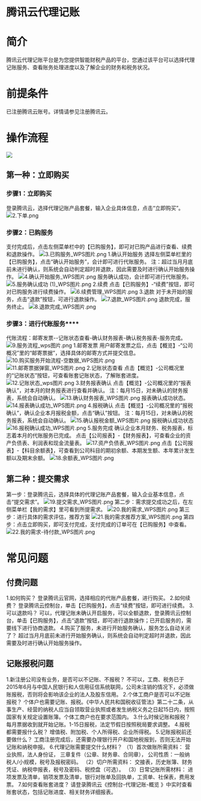 
# 腾讯云代理记账

# ****简介****

腾讯云代理记账平台是为您提供智能财税产品的平台，您通过该平台可以选择代理记账服务、查看账务处理进度以及了解企业的财务和税务状况。

# ****前提条件****

已注册腾讯云账号。详情请参见注册腾讯云。

# 操作流程

![](https://main.qcloudimg.com/raw/165cf5994849ce8cbab3715452f49246.png)

## ****第一种：立即购买****

### ****步骤1：立即购买****

登录腾讯云，选择代理记账产品套餐，输入企业具体信息，点击“立即购买”。
![2.下单.png](https://cdn.nlark.com/yuque/0/2020/png/1566571/1594288624842-236742fc-a964-4500-b252-80631e91ac97.png#align=left&display=inline&height=1400&margin=%5Bobject%20Object%5D&name=2.%E4%B8%8B%E5%8D%95.png&originHeight=1400&originWidth=2418&size=13564201&status=done&style=none&width=2418)

### ****步骤2：已购服务****

支付完成后，点击左侧菜单栏中的【已购服务】，即可对已购产品进行查看、续费和退款操作。
![3.已购服务_WPS图片.png](https://cdn.nlark.com/yuque/0/2020/png/1566571/1594288641917-625ca5bc-e907-47ee-a2bc-f9e9dd164a8b.png#align=left&display=inline&height=1243&margin=%5Bobject%20Object%5D&name=3.%E5%B7%B2%E8%B4%AD%E6%9C%8D%E5%8A%A1_WPS%E5%9B%BE%E7%89%87.png&originHeight=1243&originWidth=2049&size=10205442&status=done&style=none&width=2049)
1.确认开始服务
选择左侧菜单栏里的【已购服务】，点击“确认开始服务”，会计即可进行代账服务。
注：超过当月月底前未进行确认，则系统会自动判定超时并退款，因此需要及时进行确认开始服务操作。
![4.确认开始服务_WPS图片.png](https://cdn.nlark.com/yuque/0/2020/png/1566571/1594288897173-3eaa1383-319c-4515-a1cb-e4b7aef076d2.png#align=left&display=inline&height=1371&margin=%5Bobject%20Object%5D&name=4.%E7%A1%AE%E8%AE%A4%E5%BC%80%E5%A7%8B%E6%9C%8D%E5%8A%A1_WPS%E5%9B%BE%E7%89%87.png&originHeight=1371&originWidth=2038&size=11195946&status=done&style=none&width=2038)
服务确认成功，会计即可进行代账服务。
![5.服务确认成功 (1)_WPS图片.png](https://cdn.nlark.com/yuque/0/2020/png/1566571/1594288902289-3181b023-aa0a-4e53-9e7e-7498591ec506.png#align=left&display=inline&height=188&margin=%5Bobject%20Object%5D&name=5.%E6%9C%8D%E5%8A%A1%E7%A1%AE%E8%AE%A4%E6%88%90%E5%8A%9F%20%281%29_WPS%E5%9B%BE%E7%89%87.png&originHeight=188&originWidth=404&size=304585&status=done&style=none&width=404)
2.续费
点击【已购服务】-“续费”按钮，即可对已购服务进行续费操作。
![6.续费管理_WPS图片.png](https://cdn.nlark.com/yuque/0/2020/png/1566571/1594288953754-04d3cc05-007c-46f5-89a9-ca53dba696e9.png#align=left&display=inline&height=1506&margin=%5Bobject%20Object%5D&name=6.%E7%BB%AD%E8%B4%B9%E7%AE%A1%E7%90%86_WPS%E5%9B%BE%E7%89%87.png&originHeight=1506&originWidth=2073&size=12509551&status=done&style=none&width=2073)
3.退款
对于未开始的服务，点击“退款”按钮，可进行退款操作。
![7.退款_WPS图片.png](https://cdn.nlark.com/yuque/0/2020/png/1566571/1594289025242-a9f0a2e5-e36f-4c97-8c66-6b31e689c6d9.png#align=left&display=inline&height=1768&margin=%5Bobject%20Object%5D&name=7.%E9%80%80%E6%AC%BE_WPS%E5%9B%BE%E7%89%87.png&originHeight=1768&originWidth=2031&size=14388326&status=done&style=none&width=2031)
退款完成，服务终止。
![8.退款完成_WPS图片.png](https://cdn.nlark.com/yuque/0/2020/png/1566571/1594289032636-7fc00dcc-ebbb-4c73-b39f-e00f1c31cd1e.png#align=left&display=inline&height=627&margin=%5Bobject%20Object%5D&name=8.%E9%80%80%E6%AC%BE%E5%AE%8C%E6%88%90_WPS%E5%9B%BE%E7%89%87.png&originHeight=627&originWidth=1012&size=2542916&status=done&style=none&width=1012)

### ****步骤****3：进行代账服务****

代账流程：邮寄发票--记账状态查看-确认财务报表-确认税务报表-服务完成。
![9.服务流程_wps图片.png](https://cdn.nlark.com/yuque/0/2020/png/1566571/1594289151963-20a97130-51e5-4e4e-8407-87ea3d704caa.png#align=left&display=inline&height=913&margin=%5Bobject%20Object%5D&name=9.%E6%9C%8D%E5%8A%A1%E6%B5%81%E7%A8%8B_wps%E5%9B%BE%E7%89%87.png&originHeight=913&originWidth=770&size=83350&status=done&style=none&width=770)
1.邮寄发票
用户邮寄发票之后，点击【概览】-“公司概况”里的“邮寄票据”，选择具体的邮寄方式并提交信息。
![10.购买服务开始流程-空数据_WPS图片.png](https://cdn.nlark.com/yuque/0/2020/png/1566571/1594289286241-ec79048f-70f4-4e49-8579-570b6c4c009a.png#align=left&display=inline&height=605&margin=%5Bobject%20Object%5D&name=10.%E8%B4%AD%E4%B9%B0%E6%9C%8D%E5%8A%A1%E5%BC%80%E5%A7%8B%E6%B5%81%E7%A8%8B-%E7%A9%BA%E6%95%B0%E6%8D%AE_WPS%E5%9B%BE%E7%89%87.png&originHeight=605&originWidth=1015&size=2460963&status=done&style=none&width=1015)
![11.邮寄票据弹窗_WPS图片.png](https://cdn.nlark.com/yuque/0/2020/png/1566571/1594289299338-e16c785d-ba48-4868-a804-53c1f69ae7a4.png#align=left&display=inline&height=1019&margin=%5Bobject%20Object%5D&name=11.%E9%82%AE%E5%AF%84%E7%A5%A8%E6%8D%AE%E5%BC%B9%E7%AA%97_WPS%E5%9B%BE%E7%89%87.png&originHeight=1019&originWidth=452&size=1846456&status=done&style=none&width=452)
2.记账状态查看
点击【概览】-公司概况里的“记账状态”按钮，可查看账套记账状态，了解账套进度。
![12.记账状态_wps图片.png](https://cdn.nlark.com/yuque/0/2020/png/1566571/1594289333824-7bf32e0e-bc74-4d99-a97a-aeb53687c2c2.png#align=left&display=inline&height=709&margin=%5Bobject%20Object%5D&name=12.%E8%AE%B0%E8%B4%A6%E7%8A%B6%E6%80%81_wps%E5%9B%BE%E7%89%87.png&originHeight=709&originWidth=798&size=64876&status=done&style=none&width=798)
3.财务报表确认
点击【概览】-公司概况里的“报表确认”，对本月的财务报表进行查看并确认。
注：每月15日，对未确认的财务报表，系统会自动确认。
![13.确认财务报表_WPS图片.png](https://cdn.nlark.com/yuque/0/2020/png/1566571/1594289367659-2784945f-5fb5-4382-b7bb-2bd62a3b0541.png#align=left&display=inline&height=596&margin=%5Bobject%20Object%5D&name=13.%E7%A1%AE%E8%AE%A4%E8%B4%A2%E5%8A%A1%E6%8A%A5%E8%A1%A8_WPS%E5%9B%BE%E7%89%87.png&originHeight=596&originWidth=768&size=1834559&status=done&style=none&width=768)
报表确认成功状态。
![14.报表确认成功_WPS图片.png](https://cdn.nlark.com/yuque/0/2020/png/1566571/1594289399000-605c53d6-7f61-4e46-909b-b586cc3745fc.png#align=left&display=inline&height=206&margin=%5Bobject%20Object%5D&name=14.%E6%8A%A5%E8%A1%A8%E7%A1%AE%E8%AE%A4%E6%88%90%E5%8A%9F_WPS%E5%9B%BE%E7%89%87.png&originHeight=206&originWidth=413&size=341165&status=done&style=none&width=413)
4.报税确认
点击【概览】-公司概况里的“报税确认”，确认企业本月报税金额，点击“确认”按钮。
注：每月15日，对未确认的税务报表，系统会自动确认。
![15.确认报税金额_WPS图片.png](https://cdn.nlark.com/yuque/0/2020/png/1566571/1594289426056-03615803-c3bb-4682-8a70-9341de8dc5b2.png#align=left&display=inline&height=236&margin=%5Bobject%20Object%5D&name=15.%E7%A1%AE%E8%AE%A4%E6%8A%A5%E7%A8%8E%E9%87%91%E9%A2%9D_WPS%E5%9B%BE%E7%89%87.png&originHeight=236&originWidth=722&size=683000&status=done&style=none&width=722)
报税确认成功状态
![16.报税确认成功_WPS图片.png](https://cdn.nlark.com/yuque/0/2020/png/1566571/1594289448081-47495566-8bfa-43c1-a3f2-d5799a5bc4e9.png#align=left&display=inline&height=200&margin=%5Bobject%20Object%5D&name=16.%E6%8A%A5%E7%A8%8E%E7%A1%AE%E8%AE%A4%E6%88%90%E5%8A%9F_WPS%E5%9B%BE%E7%89%87.png&originHeight=200&originWidth=424&size=340047&status=done&style=none&width=424)
5.服务完成
确认企业本月财务、税务报表，标志着本月的代账服务已完成。
点击【公司报表】-【财务报表】，可查看企业的资产负债表、利润表和现金流量表。
![17.资产负债表_WPS图片.png](https://cdn.nlark.com/yuque/0/2020/png/1566571/1594289485744-1cb42142-a22b-487b-b2f3-0d7e1f0c1255.png#align=left&display=inline&height=1521&margin=%5Bobject%20Object%5D&name=17.%E8%B5%84%E4%BA%A7%E8%B4%9F%E5%80%BA%E8%A1%A8_WPS%E5%9B%BE%E7%89%87.png&originHeight=1521&originWidth=1570&size=9568948&status=done&style=none&width=1570)
点击【公司报表】-【科目余额表】，可查看到公司科目的期初余额、本期发生额、本年累计发生额以及期末余额。
![18.余额表_WPS图片.png](https://cdn.nlark.com/yuque/0/2020/png/1566571/1594289509780-449b022e-50ba-4ee1-b034-da790b6387a7.png#align=left&display=inline&height=478&margin=%5Bobject%20Object%5D&name=18.%E4%BD%99%E9%A2%9D%E8%A1%A8_WPS%E5%9B%BE%E7%89%87.png&originHeight=478&originWidth=1566&size=2999605&status=done&style=none&width=1566)

## ****第二种：提交需求****

第一步：登录腾讯云，选择具体的代理记账产品套餐，输入企业基本信息，点击“提交需求”。
![19.提交需求_WPS图片.png](https://cdn.nlark.com/yuque/0/2020/png/1566571/1594289576319-224530c9-98f0-4954-8467-57c0ad58e039.png#align=left&display=inline&height=1415&margin=%5Bobject%20Object%5D&name=19.%E6%8F%90%E4%BA%A4%E9%9C%80%E6%B1%82_WPS%E5%9B%BE%E7%89%87.png&originHeight=1415&originWidth=2427&size=13760554&status=done&style=none&width=2427)
第二步：需求提交成功之后，在左侧菜单栏【我的需求】里可看到所提需求。
![20.我的需求_WPS图片.png](https://cdn.nlark.com/yuque/0/2020/png/1566571/1594289603873-beee3a16-b98a-4fb8-83fb-699f03606e37.png#align=left&display=inline&height=669&margin=%5Bobject%20Object%5D&name=20.%E6%88%91%E7%9A%84%E9%9C%80%E6%B1%82_WPS%E5%9B%BE%E7%89%87.png&originHeight=669&originWidth=1018&size=2729341&status=done&style=none&width=1018)
第三步：进行具体的需求评估，推荐方案
![21.我的需求推荐方案_WPS图片.png](https://cdn.nlark.com/yuque/0/2020/png/1566571/1594289638422-42b967dd-ff8e-461b-ad1d-4bcd7093771d.png#align=left&display=inline&height=380&margin=%5Bobject%20Object%5D&name=21.%E6%88%91%E7%9A%84%E9%9C%80%E6%B1%82%E6%8E%A8%E8%8D%90%E6%96%B9%E6%A1%88_WPS%E5%9B%BE%E7%89%87.png&originHeight=380&originWidth=1028&size=1565560&status=done&style=none&width=1028)
第四步：点击立即购买，即可支付完成，支付完成的订单可在【已购服务】中查看。
![22.我的需求-待付款_WPS图片.png](https://cdn.nlark.com/yuque/0/2020/png/1566571/1594289666403-1a9c975a-7d11-4dee-9987-d02dabd0e62e.png#align=left&display=inline&height=552&margin=%5Bobject%20Object%5D&name=22.%E6%88%91%E7%9A%84%E9%9C%80%E6%B1%82-%E5%BE%85%E4%BB%98%E6%AC%BE_WPS%E5%9B%BE%E7%89%87.png&originHeight=552&originWidth=1014&size=2243180&status=done&style=none&width=1014)

# ****常见问题****

## ****付费问题****

1.如何购买？
登录腾讯云官网，选择相应的代账产品套餐，进行购买。
2.如何续费？
登录腾讯云控制台，单击【已购服务】，点击“续费”按钮，即可进行续费。
3.可以退款吗？
可以，代理记账未确认开启服务，可以全额退款，登录腾讯云控制台，单击【已购服务】，点击“退款”按钮，即可进行退款操作；已开启服务的，需要线下进行协商退款。
4.购买了服务，未进行开始服务确认，服务怎么自动关闭了？
超过当月月底前未进行开始服务确认，则系统会自动判定超时并退款，因此需要及时进行确认开始服务操作。

## ****记账报税问题****

1.新注册公司没有业务，是否可以不记账、不报税？
不可以，工商、税务已于2015年6月与中国人民银行和人信用征信系统联网，公司未注销的情况下，必须做账报税，否则将会影响该企业的法人及股东信用。
2.个体工商户是否可以不记账报税？
个体户也需要记账、报税。《中华人民共和国税收征管法》第二十二条，从事生产、经营的纳税人应当自领取营业执照或者发生纳税义务之日起15日内，按照国家有关规定设置账簿。个体工商户也在要求范围内。
3.什么时候记账和报税？
每月票据收到就开始记账。1-15日报税，法定节假日按照税局要求调整。
4.报税都需要报什么税？
增值税、附加税、个人所得税、企业所得税。
5.记账报税前还要做什么？
工商注册完成后，还需要办理银行开户和国地税报到，否则无法开始记账和纳税申报。
6.代理记账需要提交什么材料？
（1）首次做账所需资料：
营业执照，法人身份证， 三章复件（公章、财务章、合同章）， 公司性质：一般纳税人/小规模，税号及报税密码。
（2）切户所需资料：
交接表，历史账簿、财务凭证、纳税申报表，税号及密码、税控盘（可选）。
（3）日常记账所需材料：
进项发票及清单，销项发票及清单，银行对账单及回执单，工资单、社保表，费用发票。
7.如何查看账套进度？
请登录腾讯云《控制台-代理记账-概览 》中实时查看账套状态，包括记账进度、相关财务详细报表。
